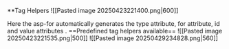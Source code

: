 **Tag Helpers
![[Pasted image 20250423221400.png|600]]

Here the asp-for automatically generates the type attribute, for attribute, id and value attributes .
==Predefined tag helpers available==
![[Pasted image 20250423221535.png|500]]
![[Pasted image 20250429234828.png|560]]
